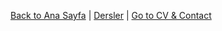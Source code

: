 [Back to Ana Sayfa](../index.md) | [Dersler](dersler/index.md) | [Go to CV & Contact](../cv-contact.md)


